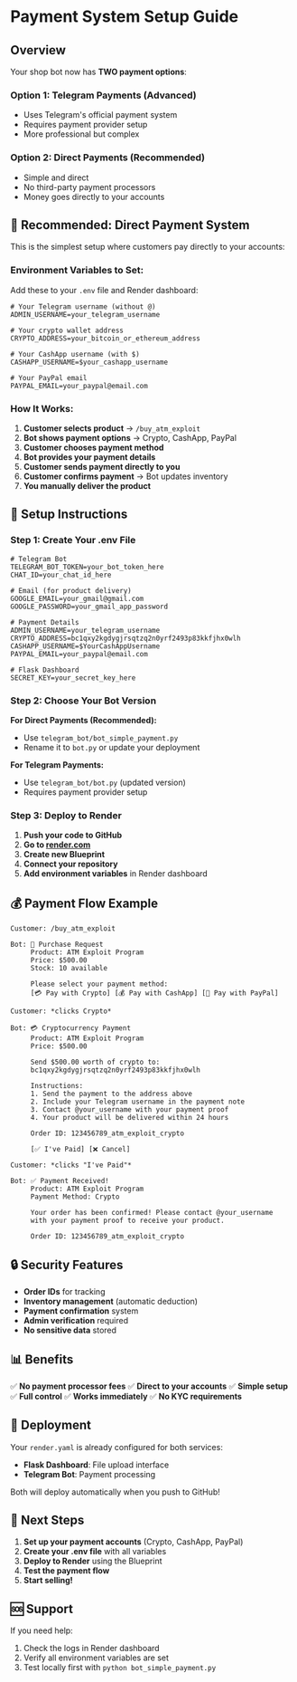 # Payment System Setup Guide

## Overview

Your shop bot now has **TWO payment options**:

### Option 1: Telegram Payments (Advanced)
- Uses Telegram's official payment system
- Requires payment provider setup
- More professional but complex

### Option 2: Direct Payments (Recommended)
- Simple and direct
- No third-party payment processors
- Money goes directly to your accounts

## 🎯 **Recommended: Direct Payment System**

This is the simplest setup where customers pay directly to your accounts:

### Environment Variables to Set:

Add these to your `.env` file and Render dashboard:

```env
# Your Telegram username (without @)
ADMIN_USERNAME=your_telegram_username

# Your crypto wallet address
CRYPTO_ADDRESS=your_bitcoin_or_ethereum_address

# Your CashApp username (with $)
CASHAPP_USERNAME=$your_cashapp_username

# Your PayPal email
PAYPAL_EMAIL=your_paypal@email.com
```

### How It Works:

1. **Customer selects product** → `/buy_atm_exploit`
2. **Bot shows payment options** → Crypto, CashApp, PayPal
3. **Customer chooses payment method**
4. **Bot provides your payment details**
5. **Customer sends payment directly to you**
6. **Customer confirms payment** → Bot updates inventory
7. **You manually deliver the product**

## 🔧 **Setup Instructions**

### Step 1: Create Your .env File

```env
# Telegram Bot
TELEGRAM_BOT_TOKEN=your_bot_token_here
CHAT_ID=your_chat_id_here

# Email (for product delivery)
GOOGLE_EMAIL=your_gmail@gmail.com
GOOGLE_PASSWORD=your_gmail_app_password

# Payment Details
ADMIN_USERNAME=your_telegram_username
CRYPTO_ADDRESS=bc1qxy2kgdygjrsqtzq2n0yrf2493p83kkfjhx0wlh
CASHAPP_USERNAME=$YourCashAppUsername
PAYPAL_EMAIL=your_paypal@email.com

# Flask Dashboard
SECRET_KEY=your_secret_key_here
```

### Step 2: Choose Your Bot Version

**For Direct Payments (Recommended):**
- Use `telegram_bot/bot_simple_payment.py`
- Rename it to `bot.py` or update your deployment

**For Telegram Payments:**
- Use `telegram_bot/bot.py` (updated version)
- Requires payment provider setup

### Step 3: Deploy to Render

1. **Push your code to GitHub**
2. **Go to [render.com](https://render.com)**
3. **Create new Blueprint**
4. **Connect your repository**
5. **Add environment variables** in Render dashboard

## 💰 **Payment Flow Example**

```
Customer: /buy_atm_exploit

Bot: 🛒 Purchase Request
     Product: ATM Exploit Program
     Price: $500.00
     Stock: 10 available
     
     Please select your payment method:
     [💳 Pay with Crypto] [💰 Pay with CashApp] [💸 Pay with PayPal]

Customer: *clicks Crypto*

Bot: 💳 Cryptocurrency Payment
     Product: ATM Exploit Program
     Price: $500.00
     
     Send $500.00 worth of crypto to:
     bc1qxy2kgdygjrsqtzq2n0yrf2493p83kkfjhx0wlh
     
     Instructions:
     1. Send the payment to the address above
     2. Include your Telegram username in the payment note
     3. Contact @your_username with your payment proof
     4. Your product will be delivered within 24 hours
     
     Order ID: 123456789_atm_exploit_crypto
     
     [✅ I've Paid] [❌ Cancel]

Customer: *clicks "I've Paid"*

Bot: ✅ Payment Received!
     Product: ATM Exploit Program
     Payment Method: Crypto
     
     Your order has been confirmed! Please contact @your_username 
     with your payment proof to receive your product.
     
     Order ID: 123456789_atm_exploit_crypto
```

## 🔒 **Security Features**

- **Order IDs** for tracking
- **Inventory management** (automatic deduction)
- **Payment confirmation** system
- **Admin verification** required
- **No sensitive data** stored

## 📊 **Benefits**

✅ **No payment processor fees**
✅ **Direct to your accounts**
✅ **Simple setup**
✅ **Full control**
✅ **Works immediately**
✅ **No KYC requirements**

## 🚀 **Deployment**

Your `render.yaml` is already configured for both services:

- **Flask Dashboard**: File upload interface
- **Telegram Bot**: Payment processing

Both will deploy automatically when you push to GitHub!

## 📝 **Next Steps**

1. **Set up your payment accounts** (Crypto, CashApp, PayPal)
2. **Create your .env file** with all variables
3. **Deploy to Render** using the Blueprint
4. **Test the payment flow**
5. **Start selling!**

## 🆘 **Support**

If you need help:
1. Check the logs in Render dashboard
2. Verify all environment variables are set
3. Test locally first with `python bot_simple_payment.py`
